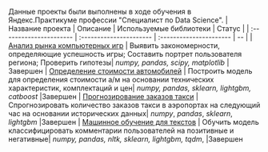 Данные проекты были выполнены в ходе обучения в Яндекс.Практикуме профессии "Специалист по Data Science".
| Название проекта | Описание | Используемые библиотеки | Статус |
| :---------------------- | :---------------------- | :---------------------- | -- |
| [Анализ рынка компьютерных игр](games) | Выявить закономерности, определяющие успешность игры; Составить портрет пользователя региона; Проверить гипотезы| *numpy, pandas, scipy, matplotlib* |Завершен
| [Определение стоимости автомобилей](price_of_cars) | Построить модель для определения стоимости а/м на основании технических характеристик, комплектаций и цен| *numpy, pandas, sklearn, lightgbm, catboost* |Завершен
| [Прогнозирование заказов такси](taxi_orders) | Спрогнозировать количество заказов такси в аэропортах на следующий час на основании исторических данных| *numpy*, *pandas*, *sklearn*, *lightgbm* |Завершен
| [Машинное обучение для текстов](toxic_comments) | Обучить модель классифицировать комментарии пользователей на позитивные и негативные| *numpy, pandas, nltk, sklearn, lightgbm, tqdm*, |Завершен
